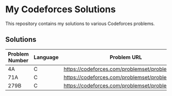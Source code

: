 # My Codeforces Solutions

This repository contains my solutions to various Codeforces problems.

## Solutions

| Problem Number | Language | Problem URL |
|----------------|----------|-------------|
| 4A | C | https://codeforces.com/problemset/problem/4/A |
| 71A | C | https://codeforces.com/problemset/problem/71/A |
| 279B | C | https://codeforces.com/problemset/problem/279/B |
